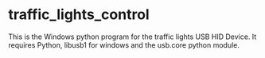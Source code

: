 # traffic_lights_control

This is the Windows python program for the traffic lights USB HID Device. It requires Python, libusb1 for windows and the usb.core python module.
